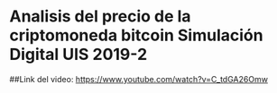 # Analisis del precio de la criptomoneda bitcoin Simulación Digital UIS 2019-2

##Link del video: https://www.youtube.com/watch?v=C_tdGA26Omw

